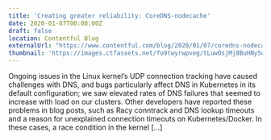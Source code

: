 ```yaml
---
title: 'Creating greater reliability: CoreDNS-nodecache'
date: 2020-01-07T00:00:00Z
draft: false
location: Contentful Blog
externalUrl: "https://www.contentful.com/blog/2020/01/07/coredns-nodecache-blog/"
thumbnail: 'https://images.ctfassets.net/fo9twyrwpveg/tLuwOsjMj8BuHNy5qW44u/bbecfbabb15edec3f95e4ee559d53573/BLOG_Creating_stability-01.png?fm=webp&q=90&w=260'
---
```


Ongoing issues in the Linux kernel’s UDP connection tracking have caused challenges with DNS, and bugs
particularly affect DNS in Kubernetes in its default configuration; we saw elevated rates of DNS failures
that seemed to increase with load on our clusters. Other developers have reported these problems in blog
posts, such as Racy conntrack and DNS lookup timeouts and a reason for unexplained connection timeouts on
Kubernetes/Docker. In these cases, a race condition in the kernel [...]